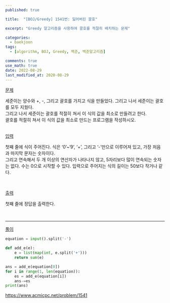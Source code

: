 ```yaml
---
published: true

title:  "[BOJ/Greedy] 1541번: 잃어버린 괄호"

excerpt: "Greedy 알고리즘을 사용하여 괄호를 적절히 배치하는 문제"

categories:
  - baekjoon
tags:
  - [algorithm, BOJ, Greedy, 백준, 백준알고리즘]

comments: true
use_math: true
date: 2022-08-29
last_modified_at: 2020-08-29
---
```


<u>문제</u>

세준이는 양수와 +, -, 그리고 괄호를 가지고 식을 만들었다. 그리고 나서 세준이는 괄호를 모두 지웠다.
<br>
그리고 나서 세준이는 괄호를 적절히 쳐서 이 식의 값을 최소로 만들려고 한다.
<br>
괄호를 적절히 쳐서 이 식의 값을 최소로 만드는 프로그램을 작성하시오.
<br>
<br> 

<u>입력</u>

첫째 줄에 식이 주어진다. 식은 ‘0’~‘9’, ‘+’, 그리고 ‘-’만으로 이루어져 있고, 가장 처음과 마지막 문자는 숫자이다. <br> 
그리고 연속해서 두 개 이상의 연산자가 나타나지 않고, 5자리보다 많이 연속되는 숫자는 없다. 수는 0으로 시작할 수 있다. 입력으로 주어지는 식의 길이는 50보다 작거나 같다. <br> 
 
<br>
 

<u>출력</u>

첫째 줄에 정답을 출력한다.
 
<br>

---- 

<u>풀이</u>

```python
equation = input().split('-')

def add_e(e):
    e = list(map(int, e.split('+')))
    return sum(e)

ans = add_e(equation[0])
for i in range(1, len(equation)):
    es = add_e(equation[i])
    ans-=es
print(ans)
```

<https://www.acmicpc.net/problem/1541>
